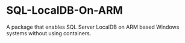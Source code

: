 # SQL-LocalDB-On-ARM
A package that enables SQL Server LocalDB on ARM based Windows systems without using containers.
